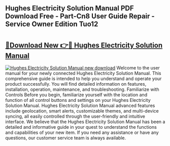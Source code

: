 ## Hughes Electricity Solution Manual PDF Download Free - Part-Cn8 User Guide Repair - Service Owner Edition Tuo12

# <h2><a href="http://bc84245.oget.top/?id=Hughes+Electricity+Solution+Manual">🔗Download New 👉🔴 Hughes Electricity Solution Manual</a></h2>

[![Hughes Electricity Solution Manual new download](https://i.imgur.com/5g1atiW.png)](http://bc84245.oget.top/?id=Hughes+Electricity+Solution+Manual)
Welcome to the user manual for your newly connected Hughes Electricity Solution Manual. This comprehensive guide is intended to help you understand and operate your product successfully. You will find detailed information on features, installation, operation, maintenance, and troubleshooting. Familiarize with Controls Before you begin, familiarize yourself with the location and function of all control buttons and settings on your Hughes Electricity Solution Manual. Hughes Electricity Solution Manual advanced features include geolocation, smart alerts, customizable themes, and multi-device syncing, all easily controlled through the user-friendly and intuitive interface. We believe that the Hughes Electricity Solution Manual has been a detailed and informative guide in your quest to understand the functions and capabilities of your new item. If you need any assistance or have any questions, our customer service team is always available.
